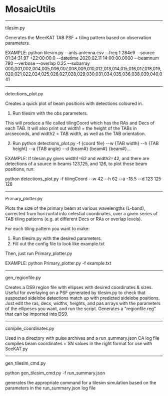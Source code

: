 # MosaicUtils

-----
tilesim.py

Generates the MeerKAT TAB PSF + tiling pattern based on observation parameters.

EXAMPLE: 
python tilesim.py --ants antenna.csv --freq 1.284e9 --source 01:34:31.97 +22:00:00.0 --datetime 2020.02.11 14:00:00.0000 --beamnum 780 --verbose --overlap 0.25 --subarray 000,001,002,004,005,006,007,008,009,010,012,013,014,015,016,017,018,019,020,021,022,024,025,026,027,028,029,030,031,034,035,036,038,039,040,041


-----
detections_plot.py

Creates a quick plot of beam positions with detections coloured in. 

1. Run tilesim with the obs parameters.

This will produce a file called tilingCoord which has the RAs and Decs of each TAB.
It will also print out width1 = the height of the TABs in arcseconds, and width2 = TAB width, as well as the TAB orientation.

2. Run python detections_plot.py -f {coord file} --w {TAB width} --h {TAB height} --a {TAB angle} --d {beam#} {beam#} {beam#}...

EXAMPLE:
If tilesim.py gives width1=62 and width2=42, and there are detections of a source in beams 123,125, and 126, 
to plot those beam positions, run:

python detections_plot.py -f tilingCoord --w 42 --h 62 --a -18.5 --d 123 125 126


-----
Primary_plotter.py

Plots the size of the primary beam at various wavelengths (L-band), corrected from horizontal into celestial coordinates, 
over a given series of TAB tiling patterns (e.g. at different Decs or RAs or overlap levels).

For each tiling pattern you want to make:
1. Run tilesim.py with the desired parameters.
2. Fill out the config file to look like example.txt

Then, just run Primary_plotter.py

EXAMPLE:
python Primary_plotter.py -f example.txt


---
gen_regionfile.py

Creates a DS9 region file with ellipses with desired coordinates & sizes. Useful for overlaying on a PSF generated by tilesim.py
to check that suspected sidelobe detections match up with predicted sidelobe positions.
Just edit the ras, decs, widths, heights, and pas arrays with the parameters of the ellipeses you want, and run the script. Generates
a "regionfile.reg" that can be imported into DS9.


---
compile_coordinates.py

Used in a directory with pulse archives and a run_summary.json CA log file compiles beam coordinates + SN values in the right format
for use with SeeKAT.py


---
gen_tilesim_cmd.py

python gen_tilesim_cmd.py -f run_summary.json

generates the appropriate command for a tilesim simulation based on the parameters in the run_summary.json log file
